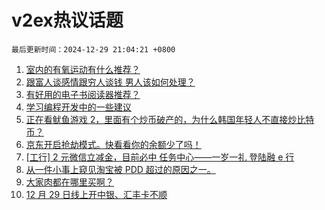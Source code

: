 # v2ex热议话题

`最后更新时间：2024-12-29 21:04:21 +0800`

1. [室内的有氧运动有什么推荐？](https://www.v2ex.com/t/1101017)
1. [跟富人谈感情跟穷人谈钱 男人该如何处理？](https://www.v2ex.com/t/1100972)
1. [有好用的电子书阅读器推荐？](https://www.v2ex.com/t/1101002)
1. [学习编程开发中的一些建议](https://www.v2ex.com/t/1100994)
1. [正在看鱿鱼游戏 2，里面有个炒币破产的，为什么韩国年轻人不直接炒比特币？](https://www.v2ex.com/t/1100988)
1. [京东开启抢劫模式。快看看你的余额少了吗！](https://www.v2ex.com/t/1101049)
1. [[工行] 2 元微信立减金，目前必中
任务中心——一岁一礼 登陆融 e 行](https://www.v2ex.com/t/1101004)
1. [从一件小事上窥见淘宝被 PDD 超过的原因之一。](https://www.v2ex.com/t/1101071)
1. [大家肉都在哪里买啊？](https://www.v2ex.com/t/1101038)
1. [12 月 29 日线上开中银、汇丰卡不顺](https://www.v2ex.com/t/1101000)

